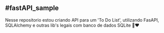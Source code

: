 #fastAPI_sample
---------------
Nesse repositorio estou criando API para um 'To Do List', utilizando FasAPI, SQLAlchemy e outras lib's legais com banco de dados SQLite 🎲❤ 
